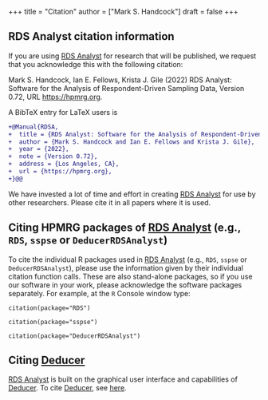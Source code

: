 +++
title = "Citation"
author = ["Mark S. Handcock"]
draft = false
+++

## RDS Analyst citation information


If you are using <u>RDS Analyst</u> for research that will be published, we request that you acknowledge this with the following citation:

  Mark S. Handcock, Ian E. Fellows, Krista J. Gile (2022) RDS Analyst:
  Software for the Analysis of Respondent-Driven Sampling Data, Version
  0.72, URL https://hpmrg.org.

A BibTeX entry for LaTeX users is

 ```diff
 +@Manual{RDSA,
 +  title = {RDS Analyst: Software for the Analysis of Respondent-Driven Sampling Data},
 +  author = {Mark S. Handcock and Ian E. Fellows and Krista J. Gile},
 +  year = {2022},
 +  note = {Version 0.72},
 +  address = {Los Angeles, CA},
 +  url = {https://hpmrg.org},
 +}@@
  ```

We have invested a lot of time and effort in creating <u>RDS Analyst</u> for use by other researchers. Please cite it in all papers where it is
used.

## Citing HPMRG packages of <u>RDS Analyst</u> (e.g., `RDS`, `sspse` or `DeducerRDSAnalyst`)

To cite the individual R packages used in <u>RDS Analyst</u> (e.g., `RDS`, `sspse` or `DeducerRDSAnalyst`), please use the information given by their individual citation function calls. These are also stand-alone packages, so if you use our software in your work, please acknowledge the software packages separately.
For example, at the `R` Console window type:

  `citation(package="RDS")`

  `citation(package="sspse")`
  
  `citation(package="DeducerRDSAnalyst")`

## Citing <u>Deducer</u>

<u>RDS Analyst</u> is built on the graphical user interface and capabilities of <u>Deducer</u>. To cite <u>Deducer</u>, see
[here](https://cran.r-project.org/web/packages/Deducer/citation.html).
